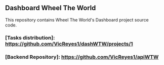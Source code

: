 ## Dashboard Wheel The World

This repository contains Wheel The World's Dashboard project source code.

### [Tasks distribution]: https://github.com/VicReyes1/dashWTW/projects/1
### [Backend Repository]: https://github.com/VicReyes1/apiWTW
